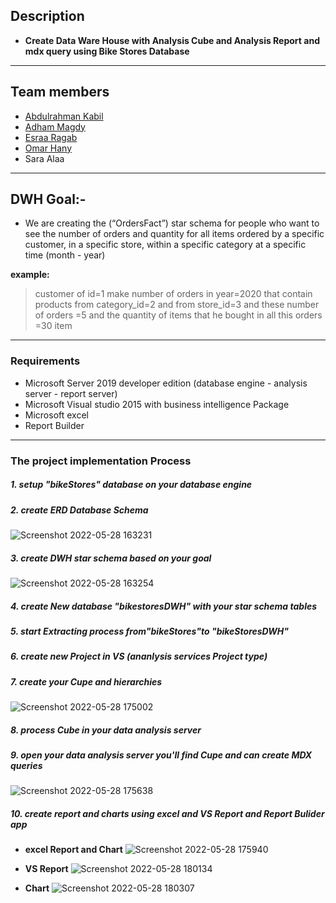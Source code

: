 ## Description 

- **Create Data Ware House with Analysis Cube and Analysis Report and mdx query  using Bike Stores  Database**

------------
## Team members
- [Abdulrahman Kabil](https://www.github.com/Abdulrahman-Kabil-developer)
- [Adham Magdy](https://www.github.com/AdhamMagdyA)
- [Esraa Ragab](https://github.com/EsraaRgb)
- [Omar Hany](https://github.com/omarhany555)
- Sara Alaa

------------


## DWH Goal:-
- We are creating the (“OrdersFact”) star schema for people who want to see the number of orders and quantity for all items ordered by a specific customer, in a specific store, within a specific category at a specific time (month - year)

**example:**
> customer of id=1 make number of orders in year=2020 that contain products from category_id=2 and from store_id=3 and these number of orders =5 and the quantity of items that he bought in all this orders =30 item


------------


### Requirements
- Microsoft Server 2019 developer edition (database engine - analysis server - report server)
- Microsoft Visual studio 2015 with business intelligence Package
- Microsoft excel 
- Report Builder

------------
### The project implementation Process

##### 1. setup "bikeStores" database on your database engine
##### 2. create ERD Database Schema
![Screenshot 2022-05-28 163231](https://user-images.githubusercontent.com/63946776/170831816-00a49269-3806-4cda-847f-e2e1ded8fc24.png)
##### 3. create DWH star schema based on your goal
![Screenshot 2022-05-28 163254](https://user-images.githubusercontent.com/63946776/170831883-6eb48117-5f4a-4ba1-a4e9-d640c88c7b4a.png)
##### 4. create New database  "bikestoresDWH" with your star schema tables
##### 5. start Extracting process **from**"bikeStores"**to** "bikeStoresDWH"
##### 6. create new Project in VS (**ananlysis services** Project type)  
##### 7. create your Cupe and hierarchies

![Screenshot 2022-05-28 175002](https://user-images.githubusercontent.com/63946776/170832822-4a18c937-1ec7-4a6f-80be-6ffe2761c799.png)


##### 8. process Cube in your **data analysis server** 
##### 9. open your data analysis server you'll find Cupe and can create MDX queries 

![Screenshot 2022-05-28 175638](https://user-images.githubusercontent.com/63946776/170833062-4a29e7e5-5bb9-49cc-83fc-92290fe54608.png)

##### 10. create report and charts using excel and VS Report and Report Bulider app
- **excel Report and Chart**
![Screenshot 2022-05-28 175940](https://user-images.githubusercontent.com/63946776/170833167-8766eefa-1812-430c-a01d-7c0758c456a8.png)

- **VS Report**
![Screenshot 2022-05-28 180134](https://user-images.githubusercontent.com/63946776/170833238-947b53db-3732-4e23-b3b0-b77544668f0f.png)

- **Chart**
![Screenshot 2022-05-28 180307](https://user-images.githubusercontent.com/63946776/170833291-423e1f85-d971-4eb1-add8-5f8059db497a.png)










